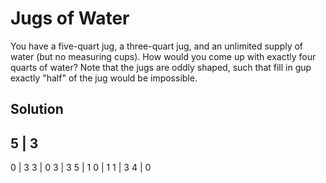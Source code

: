 # Jugs of Water

You have a five-quart jug, a three-quart jug, and an unlimited supply of water (but no measuring cups). 
How would you come up with exactly four quarts of water? Note that the jugs are oddly shaped, 
such that fill in gup exactly "half" of the jug would be impossible.

## Solution

5 | 3
---------
0 | 3
3 | 0
3 | 3
5 | 1
0 | 1
1 | 3
4 | 0